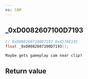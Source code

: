 ```yaml
---
ns: CAM
---
```

## _0xD0082607100D7193

```c
// 0xD0082607100D7193 0x457AE195
float _0xD0082607100D7193();
```

```
Maybe gets gameplay cam near clip?  
```

## Return value
